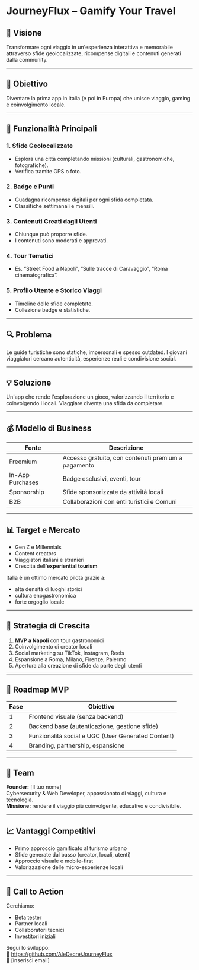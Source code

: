 # JourneyFlux – Gamify Your Travel

## 🧭 Visione
Transformare ogni viaggio in un'esperienza interattiva e memorabile attraverso sfide geolocalizzate, ricompense digitali e contenuti generati dalla community.

---

## 🎯 Obiettivo
Diventare la prima app in Italia (e poi in Europa) che unisce viaggio, gaming e coinvolgimento locale.

---

## 📱 Funzionalità Principali

### 1. **Sfide Geolocalizzate**
- Esplora una città completando missioni (culturali, gastronomiche, fotografiche).
- Verifica tramite GPS o foto.

### 2. **Badge e Punti**
- Guadagna ricompense digitali per ogni sfida completata.
- Classifiche settimanali e mensili.

### 3. **Contenuti Creati dagli Utenti**
- Chiunque può proporre sfide.
- I contenuti sono moderati e approvati.

### 4. **Tour Tematici**
- Es. “Street Food a Napoli”, “Sulle tracce di Caravaggio”, “Roma cinematografica”.

### 5. **Profilo Utente e Storico Viaggi**
- Timeline delle sfide completate.
- Collezione badge e statistiche.

---

## 🔍 Problema
Le guide turistiche sono statiche, impersonali e spesso outdated. I giovani viaggiatori cercano autenticità, esperienze reali e condivisione social.

---

## 💡 Soluzione
Un'app che rende l'esplorazione un gioco, valorizzando il territorio e coinvolgendo i locali. Viaggiare diventa una sfida da completare.

---

## 💰 Modello di Business

| Fonte | Descrizione |
|-------|-------------|
| Freemium | Accesso gratuito, con contenuti premium a pagamento |
| In-App Purchases | Badge esclusivi, eventi, tour |
| Sponsorship | Sfide sponsorizzate da attività locali |
| B2B | Collaborazioni con enti turistici e Comuni |

---

## 📊 Target e Mercato

- Gen Z e Millennials
- Content creators
- Viaggiatori italiani e stranieri
- Crescita dell’**experiential tourism**

Italia è un ottimo mercato pilota grazie a:
- alta densità di luoghi storici
- cultura enogastronomica
- forte orgoglio locale

---

## 🚀 Strategia di Crescita

1. **MVP a Napoli** con tour gastronomici
2. Coinvolgimento di creator locali
3. Social marketing su TikTok, Instagram, Reels
4. Espansione a Roma, Milano, Firenze, Palermo
5. Apertura alla creazione di sfide da parte degli utenti

---

## 📅 Roadmap MVP

| Fase | Obiettivo |
|------|-----------|
| 1 | Frontend visuale (senza backend) |
| 2 | Backend base (autenticazione, gestione sfide) |
| 3 | Funzionalità social e UGC (User Generated Content) |
| 4 | Branding, partnership, espansione |

---

## 👥 Team

**Founder:** [Il tuo nome]  
Cybersecurity & Web Developer, appassionato di viaggi, cultura e tecnologia.  
**Missione:** rendere il viaggio più coinvolgente, educativo e condivisibile.

---

## 📈 Vantaggi Competitivi

- Primo approccio gamificato al turismo urbano
- Sfide generate dal basso (creator, locali, utenti)
- Approccio visuale e mobile-first
- Valorizzazione delle micro-esperienze locali

---

## 📢 Call to Action

Cerchiamo:  
- Beta tester  
- Partner locali  
- Collaboratori tecnici  
- Investitori iniziali  

Segui lo sviluppo:  
🔗 https://github.com/AleDecre/JourneyFlux  
📧 [inserisci email]  
